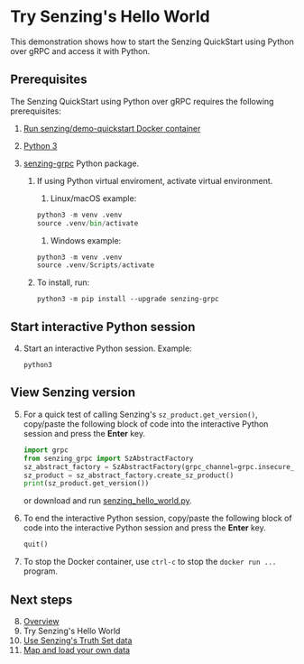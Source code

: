 # Try Senzing's Hello World

This demonstration shows how to start
the Senzing QuickStart using Python over gRPC
and access it with Python.

## Prerequisites

The Senzing QuickStart using Python over gRPC requires the following prerequisites:

1. [Run senzing/demo-quickstart Docker container]
1. [Python 3]
1. [senzing-grpc] Python package.

    1. If using Python virtual enviroment, activate virtual environment.

       1. Linux/macOS example:

        ```python
        python3 -m venv .venv
        source .venv/bin/activate

        ```

       1. Windows example:

        ```python
        python3 -m venv .venv
        source .venv/Scripts/activate

        ```

    1. To install, run:

        ```console
        python3 -m pip install --upgrade senzing-grpc

        ```

## Start interactive Python session

4. Start an interactive Python session.
   Example:

    ```console
    python3

    ```

## View Senzing version

5. For a quick test of calling Senzing's `sz_product.get_version()`,
   copy/paste the following block of code into the interactive Python session
   and press the **Enter** key.

    ```python
    import grpc
    from senzing_grpc import SzAbstractFactory
    sz_abstract_factory = SzAbstractFactory(grpc_channel=grpc.insecure_channel("localhost:8261"))
    sz_product = sz_abstract_factory.create_sz_product()
    print(sz_product.get_version())

    ```

    or download and run [senzing_hello_world.py].

1. To end the interactive Python session,
   copy/paste the following block of code into the interactive Python session
   and press the **Enter** key.

    ```python
    quit()

    ```

1. To stop the Docker container,
   use `ctrl-c` to stop the `docker run ...` program.

## Next steps

8. [Overview]
1. Try Senzing's Hello World
1. [Use Senzing's Truth Set data]
1. [Map and load your own data]

[Map and load your own data]: map-and-load-your-own-datas.md
[Overview]: README.md
[Python 3]: https://github.com/senzing-garage/knowledge-base/blob/main/WHATIS/python3.md
[Run senzing/demo-quickstart Docker container]: README.md#run-docker-container
[senzing_hello_world.py]: https://raw.githubusercontent.com/senzing-garage/knowledge-base/main/proposals/quickstart-grpc/senzing_hello_world.py
[senzing-grpc]: https://github.com/senzing-garage/sz-sdk-python-grpc
[Use Senzing's Truth Set data]: use-senzings-truth-set-data.md

